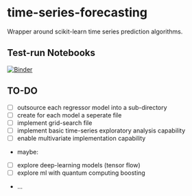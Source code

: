 # time-series-forecasting
Wrapper around scikit-learn time series prediction algorithms.



## Test-run Notebooks


[![Binder](https://mybinder.org/badge_logo.svg)](https://mybinder.org/v2/gh/maxmekiska/time-series-forecasting/main?labpath=sandbox.ipynb)


## TO-DO

- [ ] outsource each regressor model into a sub-directory
- [ ] create for each model a seperate file
- [ ] implement grid-search file
- [ ] implement basic time-series exploratory analysis capability
- [ ] enable multivariate implementation capability
- maybe:
- [ ] explore deep-learning models (tensor flow) 
- [ ] explore ml with quantum computing boosting
- ...
